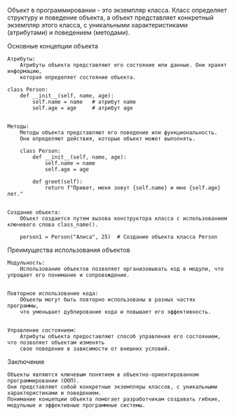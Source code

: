 
Объект в программировании - это экземпляр класса. Класс определяет структуру и поведение объекта,
а объект представляет конкретный экземпляр этого класса,
с уникальными характеристиками (атрибутами) и поведением (методами).


Основные концепции объекта

    Атрибуты:
        Атрибуты объекта представляют его состояние или данные. Они хранят информацию,
        которая определяет состояние объекта.

    class Person:
        def __init__(self, name, age):
            self.name = name   # атрибут name
            self.age = age     # атрибут age


    Методы:
        Методы объекта представляют его поведение или функциональность.
        Они определяют действия, которые объект может выполнять.

        class Person:
            def __init__(self, name, age):
                self.name = name
                self.age = age

            def greet(self):
                return f"Привет, меня зовут {self.name} и мне {self.age} лет."


    Создание объекта:
        Объект создается путем вызова конструктора класса с использованием ключевого слова class_name().

        person1 = Person("Алиса", 25)  # Создание объекта класса Person



Преимущества использования объектов

    Модульность:
        Использование объектов позволяет организовывать код в модули, что упрощает его понимание и сопровождение.


    Повторное использование кода:
        Объекты могут быть повторно использованы в разных частях программы,
        что уменьшает дублирование кода и повышает его эффективность.


    Управление состоянием:
        Атрибуты объекта предоставляют способ управления его состоянием, что позволяет объектам изменять
        свое поведение в зависимости от внешних условий.



Заключение

    Объекты являются ключевым понятием в объектно-ориентированном программировании (ООП).
    Они представляют собой конкретные экземпляры классов, с уникальными характеристиками и поведением.
    Понимание концепции объекта помогает разработчикам создавать гибкие, модульные и эффективные программные системы.



